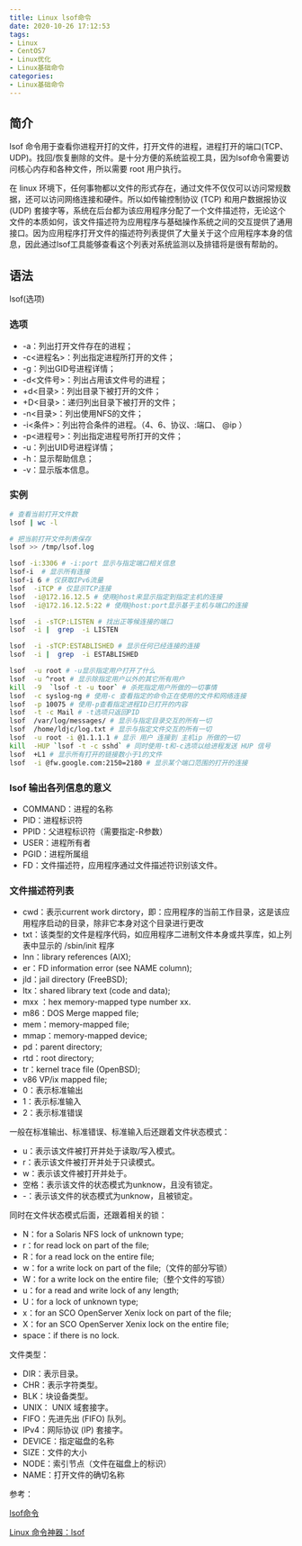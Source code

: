 ```yaml
---
title: Linux lsof命令
date: 2020-10-26 17:12:53
tags:
- Linux
- CentOS7
- Linux优化
- Linux基础命令
categories:
- Linux基础命令
---
```


## 简介

lsof 命令用于查看你进程开打的文件，打开文件的进程，进程打开的端口(TCP、UDP)。找回/恢复删除的文件。是十分方便的系统监视工具，因为lsof命令需要访问核心内存和各种文件，所以需要 root 用户执行。

在 linux 环境下，任何事物都以文件的形式存在，通过文件不仅仅可以访问常规数据，还可以访问网络连接和硬件。所以如传输控制协议 (TCP) 和用户数据报协议 (UDP) 套接字等，系统在后台都为该应用程序分配了一个文件描述符，无论这个文件的本质如何，该文件描述符为应用程序与基础操作系统之间的交互提供了通用接口。因为应用程序打开文件的描述符列表提供了大量关于这个应用程序本身的信息，因此通过lsof工具能够查看这个列表对系统监测以及排错将是很有帮助的。

## 语法

lsof(选项)

### 选项

* -a：列出打开文件存在的进程；
* -c<进程名>：列出指定进程所打开的文件；
* -g：列出GID号进程详情；
* -d<文件号>：列出占用该文件号的进程；
* +d<目录>：列出目录下被打开的文件；
* +D<目录>：递归列出目录下被打开的文件；
* -n<目录>：列出使用NFS的文件；
* -i<条件>：列出符合条件的进程。（4、6、协议、:端口、 @ip ）
* -p<进程号>：列出指定进程号所打开的文件；
* -u：列出UID号进程详情；
* -h：显示帮助信息；
* -v：显示版本信息。

### 实例

```sh
# 查看当前打开文件数
lsof | wc -l

# 把当前打开文件列表保存
lsof >> /tmp/lsof.log

lsof -i:3306 # -i:port 显示与指定端口相关信息
lsof-i  # 显示所有连接
lsof-i 6 # 仅获取IPv6流量
lsof  -iTCP # 仅显示TCP连接
lsof  -i@172.16.12.5 # 使用@host来显示指定到指定主机的连接
lsof  -i@172.16.12.5:22 # 使用@host:port显示基于主机与端口的连接

lsof  -i -sTCP:LISTEN # 找出正等候连接的端口
lsof  -i |  grep  -i LISTEN

lsof  -i -sTCP:ESTABLISHED # 显示任何已经连接的连接
lsof  -i |  grep  -i ESTABLISHED

lsof  -u root # -u显示指定用户打开了什么
lsof  -u ^root # 显示除指定用户以外的其它所有用户
kill  -9  `lsof -t -u toor` # 杀死指定用户所做的一切事情
lsof  -c syslog-ng # 使用-c 查看指定的命令正在使用的文件和网络连接
lsof  -p 10075 # 使用-p查看指定进程ID已打开的内容
lsof  -t -c Mail # -t选项只返回PID
lsof  /var/log/messages/ # 显示与指定目录交互的所有一切
lsof  /home/ldjc/log.txt # 显示与指定文件交互的所有一切
lsof  -u root -i @1.1.1.1 # 显示 用户 连接到 主机ip 所做的一切
kill  -HUP `lsof -t -c sshd` # 同时使用-t和-c选项以给进程发送 HUP 信号
lsof  +L1 # 显示所有打开的链接数小于1的文件
lsof  -i @fw.google.com:2150=2180 # 显示某个端口范围的打开的连接
```

### lsof 输出各列信息的意义

* COMMAND：进程的名称
* PID：进程标识符
* PPID：父进程标识符（需要指定-R参数）
* USER：进程所有者
* PGID：进程所属组
* FD：文件描述符，应用程序通过文件描述符识别该文件。

### 文件描述符列表

* cwd：表示current work dirctory，即：应用程序的当前工作目录，这是该应用程序启动的目录，除非它本身对这个目录进行更改
* txt：该类型的文件是程序代码，如应用程序二进制文件本身或共享库，如上列表中显示的 /sbin/init 程序
* lnn：library references (AIX);
* er：FD information error (see NAME column);
* jld：jail directory (FreeBSD);
* ltx：shared library text (code and data);
* mxx ：hex memory-mapped type number xx.
* m86：DOS Merge mapped file;
* mem：memory-mapped file;
* mmap：memory-mapped device;
* pd：parent directory;
* rtd：root directory;
* tr：kernel trace file (OpenBSD);
* v86  VP/ix mapped file;
* 0：表示标准输出
* 1：表示标准输入
* 2：表示标准错误

一般在标准输出、标准错误、标准输入后还跟着文件状态模式：

* u：表示该文件被打开并处于读取/写入模式。
* r：表示该文件被打开并处于只读模式。
* w：表示该文件被打开并处于。
* 空格：表示该文件的状态模式为unknow，且没有锁定。
* -：表示该文件的状态模式为unknow，且被锁定。

同时在文件状态模式后面，还跟着相关的锁：

* N：for a Solaris NFS lock of unknown type;
* r：for read lock on part of the file;
* R：for a read lock on the entire file;
* w：for a write lock on part of the file;（文件的部分写锁）
* W：for a write lock on the entire file;（整个文件的写锁）
* u：for a read and write lock of any length;
* U：for a lock of unknown type;
* x：for an SCO OpenServer Xenix lock on part      of the file;
* X：for an SCO OpenServer Xenix lock on the      entire file;
* space：if there is no lock.

文件类型：

* DIR：表示目录。
* CHR：表示字符类型。
* BLK：块设备类型。
* UNIX： UNIX 域套接字。
* FIFO：先进先出 (FIFO) 队列。
* IPv4：网际协议 (IP) 套接字。
* DEVICE：指定磁盘的名称
* SIZE：文件的大小
* NODE：索引节点（文件在磁盘上的标识）
* NAME：打开文件的确切名称

参考：

[lsof命令](https://man.linuxde.net/lsof)

[Linux 命令神器：lsof](https://www.jianshu.com/p/a3aa6b01b2e1)